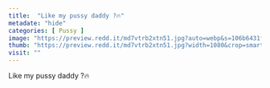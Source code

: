 ```yaml
---
title:  "Like my pussy daddy ?🔥"
metadate: "hide"
categories: [ Pussy ]
image: "https://preview.redd.it/md7vtrb2xtn51.jpg?auto=webp&s=106b6431f14b2272cafa4dbb1d6cd7a85b56601b"
thumb: "https://preview.redd.it/md7vtrb2xtn51.jpg?width=1080&crop=smart&auto=webp&s=ca87e90306aaaca796955e280b3ebaa4cf136428"
visit: ""
---
```

Like my pussy daddy ?🔥
